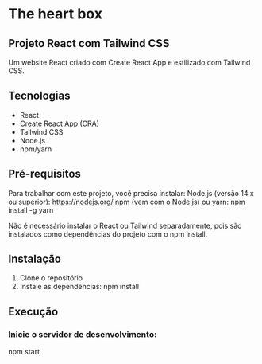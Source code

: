 # The heart box

## Projeto React com Tailwind CSS

Um website React criado com Create React App e estilizado com Tailwind CSS.

## Tecnologias

- React
- Create React App (CRA)
- Tailwind CSS
- Node.js
- npm/yarn

## Pré-requisitos
Para trabalhar com este projeto, você precisa instalar:
   Node.js (versão 14.x ou superior): https://nodejs.org/
   npm (vem com o Node.js) ou yarn: npm install -g yarn

Não é necessário instalar o React ou Tailwind separadamente, pois são instalados como dependências do projeto com o npm install.

## Instalação

1. Clone o repositório
2. Instale as dependências:
   npm install

## Execução
### Inicie o servidor de desenvolvimento:
npm start
